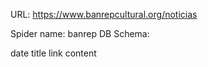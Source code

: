 URL: https://www.banrepcultural.org/noticias

Spider name: banrep
DB Schema:

date
title
link
content
